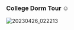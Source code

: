 ### College Dorm Tour ☺️

<!--
**christopherho5/christopherho5** is a ✨ _special_ ✨ repository because its `README.md` (this file) appears on your GitHub profile.

Here are some ideas to get you started:

- 🔭 I’m currently working on ...
- 🌱 I’m currently learning ...
- 👯 I’m looking to collaborate on ...
- 🤔 I’m looking for help with ...
- 💬 Ask me about ...
- 📫 How to reach me: ...
- 😄 Pronouns: ...
- ⚡ Fun fact: ...
--> 
![20230426_022213](https://user-images.githubusercontent.com/128961461/234490652-010d991c-6dfd-4b84-a8df-74d75ad35f22.jpg)
